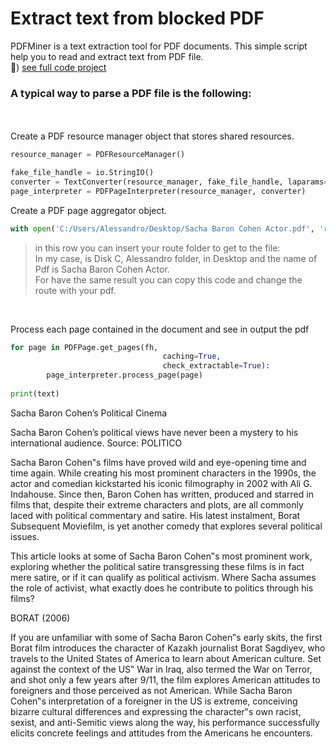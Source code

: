 # Extract text from blocked PDF

PDFMiner is a text extraction tool for PDF documents. 
This simple script help you to read and extract text from PDF file.<br/>
:hammer:) [see full code project](https://github.com/AleDifa/Extract_text_from_blocked_PDF/blob/main/Read%20o%20Extract%20a%20pdf%20with%20not%20possible%20extract%20text%20with%20Adobe%20Reader.ipynb)

### A typical way to parse a PDF file is the following:
<br>
<br>
Create a PDF resource manager object that stores shared resources.

```python
resource_manager = PDFResourceManager()

fake_file_handle = io.StringIO()
converter = TextConverter(resource_manager, fake_file_handle, laparams=LAParams())
page_interpreter = PDFPageInterpreter(resource_manager, converter)
```

Create a PDF page aggregator object.

```python
with open('C:/Users/Alessandro/Desktop/Sacha Baron Cohen Actor.pdf', 'rb') 
```
> in this row you can insert your route folder to get to the file:<br/>
>In my case, is Disk C, Alessandro folder, in Desktop and the name of Pdf is Sacha Baron Cohen Actor.<br/>
>For have the same result you can copy this code and change the route with your pdf. <br/>
<br>

Process each page contained in the document and see in output the pdf 

```python
for page in PDFPage.get_pages(fh,
                                  caching=True,
                                  check_extractable=True):
        page_interpreter.process_page(page)
        
print(text)
```


Sacha Baron Cohen’s Political Cinema 

Sacha Baron Cohen’s political views have never been a mystery to his international audience. Source: 
POLITICO  

Sacha Baron Cohen‟s films have proved wild and eye-opening time and time again. While creating 
his most prominent characters in the 1990s, the actor and comedian kickstarted his iconic 
filmography in 2002 with Ali G. Indahouse. Since then, Baron Cohen has written, produced and 
starred in films that, despite their extreme characters and plots, are all commonly laced with 
political commentary and satire. His latest instalment, Borat Subsequent Moviefilm, is yet another 
comedy that explores several political issues.  

This article looks at some of Sacha Baron Cohen‟s most prominent work, exploring whether the 
political satire transgressing these films is in fact mere satire, or if it can qualify as political 
activism. Where Sacha assumes the role of activist, what exactly does he contribute to politics 
through his films?  

BORAT (2006)  

If you are unfamiliar with some of Sacha Baron Cohen‟s early skits, the first Borat film introduces 
the character of Kazakh journalist Borat Sagdiyev, who travels to the United States of America to 
learn about American culture. Set against the context of the US‟ War in Iraq, also termed the War 
on Terror, and shot only a few years after 9/11, the film explores American attitudes to foreigners 
and those perceived as not American. While Sacha Baron Cohen‟s interpretation of a foreigner in 
the US is extreme, conceiving bizarre cultural differences and expressing the character‟s own racist, 
sexist, and anti-Semitic views along the way, his performance successfully elicits concrete feelings 
and attitudes from the Americans he encounters.  


